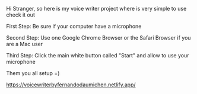 Hi Stranger, so here is my voice writer project where is very simple to use check it out 

First Step:
Be sure if your computer have a microphone 

Second Step:
Use one Google Chrome Browser or the Safari Browser if you are a Mac user 

Third Step:
Click the main white button called "Start" and allow to use your microphone 

Them you all setup =)

https://voicewriterbyfernandodaumichen.netlify.app/
